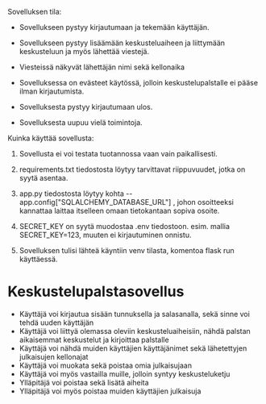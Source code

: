 Sovelluksen tila:

- Sovellukseen pystyy kirjautumaan ja tekemään käyttäjän.
- Sovellukseen pystyy lisäämään keskusteluaiheen ja liittymään keskusteluun ja myös lähettää viestejä.
- Viesteissä näkyvät lähettäjän nimi sekä kellonaika
- Sovelluksessa on evästeet käytössä, jolloin keskustelupalstalle ei pääse ilman kirjautumista.
- Sovelluksesta pystyy kirjautumaan ulos.

- Sovelluksesta uupuu vielä toimintoja.

Kuinka käyttää sovellusta:

1. Sovellusta ei voi testata tuotannossa vaan vain paikallisesti.

2. requirements.txt tiedostosta löytyy tarvittavat riippuvuudet, jotka on syytä asentaa.

3. app.py tiedostosta löytyy kohta -- app.config["SQLALCHEMY_DATABASE_URL"] , johon osoitteeksi kannattaa laittaa itselleen omaan tietokantaan sopiva osoite.

4. SECRET_KEY on syytä muodostaa .env tiedostoon. esim. mallia SECRET_KEY=123, muuten ei kirjautuminen onnistu.

5. Sovelluksen tulisi lähteä käyntiin venv tilasta, komentoa flask run käyttäessä.
   

# Keskustelupalstasovellus

- Käyttäjä voi kirjautua sisään tunnuksella ja salasanalla, sekä sinne voi tehdä uuden käyttäjän
- Käyttäjä voi liittyä olemassa oleviin keskusteluaiheisiin, nähdä palstan aikaisemmat keskustelut ja kirjoittaa palstalle
- Käyttäjä voi nähdä muiden käyttäjien käyttäjänimet sekä lähetettyjen julkaisujen kellonajat
- Käyttäjä voi muokata sekä poistaa omia julkaisujaan
- Käyttäjä voi myös vastailla muille, jolloin syntyy keskusteluketju
- Ylläpitäjä voi poistaa sekä lisätä aiheita
- Ylläpitäjä voi myös poistaa muiden käyttäjien julkaisuja
  